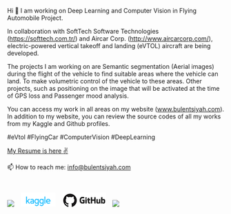 <p align='left'>
  Hi 👋 I am working on Deep Learning and Computer Vision in Flying Automobile Project.

In collaboration with SoftTech Software Technologies (https://softtech.com.tr/) and Aircar Corp. (http://www.aircarcorp.com/), electric-powered vertical takeoff and landing (eVTOL) aircraft are being developed.

The projects I am working on are Semantic segmentation (Aerial images) during the flight of the vehicle to find suitable areas where the vehicle can land. To make volumetric control of the vehicle to these areas. Other projects, such as positioning on the image that will be activated at the time of GPS loss and Passenger mood analysis.

You can access my work in all areas on my website (www.bulentsiyah.com). In addition to my website, you can review the source codes of all my works from my Kaggle and Github profiles.

#eVtol #FlyingCar #ComputerVision #DeepLearning 

<a href="https://www.bulentsiyah.com/wp-content/uploads/2020/05/Bulent_Siyah_resume_2020-05-16.pdf">My Resume is here :v:</a>
&nbsp;&nbsp;
</p>

<p align='left'>
  📫 How to reach me: <a href='mailto:info@bulentsiyah.com'>info@bulentsiyah.com</a>
</p>

&nbsp;&nbsp;

<p align='left'>
  <a href="https://www.linkedin.com/in/bulentsiyah/"><img src="https://img.shields.io/badge/linkedin-%230077B5.svg?&style=for-the-badge&logo=linkedin&logoColor=white" /></a>
  &nbsp;&nbsp;
  <a href="https://www.kaggle.com/bulentsiyah"><img src="https://github.com/bulentsiyah/bulentsiyah/blob/master/images/kaggle.png"></a> 
  &nbsp;&nbsp;
  <a href="https://github.com/bulentsiyah"><img src="https://github.com/bulentsiyah/bulentsiyah/blob/master/images/github.png"></a> 
  &nbsp;&nbsp;
  <a href="https://twitter.com/siyahbulent"><img src="https://img.shields.io/badge/twitter-%231DA1F2.svg?&style=for-the-badge&logo=twitter&logoColor=white"></a>
</p>
